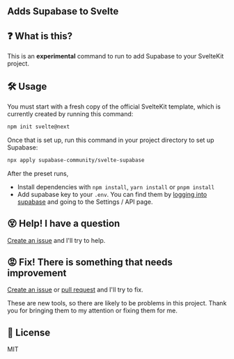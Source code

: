 Adds Supabase to Svelte
----------------------

## ❓ What is this?
This is an **experimental** command to run to add Supabase to your SvelteKit project.

## 🛠 Usage
You must start with a fresh copy of the official SvelteKit template, which is currently created by running this command:

```sh
npm init svelte@next
```

Once that is set up, run this command in your project directory to set up Supabase:

```sh
npx apply supabase-community/svelte-supabase
```

After the preset runs,
* Install dependencies with `npm install`, `yarn install` or `pnpm install`
* Add supabase key to your `.env`. You can find them by [logging into supabase](https://app.supabase.io/) and going to the Settings / API page.

## 😵 Help! I have a question
[Create an issue](https://github.com/joshnuss/svelte-supabase/issues/new) and I'll try to help.

## 😡 Fix! There is something that needs improvement
[Create an issue](https://github.com/joshnuss/svelte-supabase/issues/new) or [pull request](https://github.com/joshnuss/svelte-supabase/pulls) and I'll try to fix.

These are new tools, so there are likely to be problems in this project. Thank you for bringing them to my attention or fixing them for me.

## 📄 License

MIT
